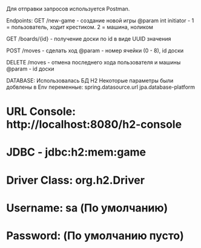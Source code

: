 Для отправки запросов используется Postman.

Endpoints:
GET
/new-game - создание новой игры
  @param int initiator - 1 = пользователь, ходит крестиком. 2 = машина, ноликом

GET
/boards/{id} - получение доски по id в виде UUID значения

POST
/moves - сделать ход
  @param - номер ячейки (0 - 8), id доски

DELETE
/moves - отмена последнего хода пользователя и машины
  @param - id доски


DATABASE:
Использовалась БД H2
Некоторые параметры были добвлены в Env переменные:
spring.datasource.url
jpa.database-platform

# URL Console: http://localhost:8080/h2-console
# JDBC - jdbc:h2:mem:game
# Driver Class: org.h2.Driver
# Username: sa  (По умолчанию)
# Password:     (По умолчанию пусто)
